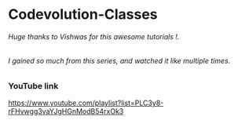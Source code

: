 # Codevolution-Classes


###### Huge thanks to Vishwas for this awesome tutorials !.
###### I gained so much from this series, and watched it like multiple times. 

### YouTube link 
https://www.youtube.com/playlist?list=PLC3y8-rFHvwgg3vaYJgHGnModB54rxOk3
